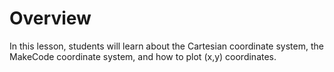 # Overview
In this lesson, students will learn about the Cartesian coordinate system, the MakeCode coordinate system, and how to plot (x,y) coordinates.
